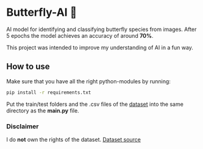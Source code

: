 # Butterfly-AI 🦋
AI model for identifying and classifying butterfly species from images. After 5 epochs the model achieves an accuracy of around **70%**.

This project was intended to improve my understanding of AI in a fun way. 

## How to use
Make sure that you have all the right python-modules by running:

```bash
pip install -r requirements.txt
```
Put the train/test folders and the .csv files of the [dataset](https://www.kaggle.com/datasets/phucthaiv02/butterfly-image-classification?select=Training_set.csv) into the same directory as the **main.py** file. 

### Disclaimer 
I do **not** own the rights of the dataset. 
[Dataset source](https://www.kaggle.com/datasets/meetnagadia/butterflies-dataset)
